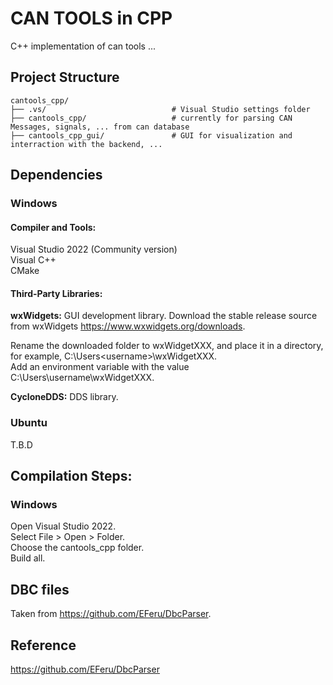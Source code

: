﻿# CAN TOOLS in CPP

C++ implementation of can tools ...

## Project Structure

```plaintext
cantools_cpp/
├── .vs/                            # Visual Studio settings folder
├── cantools_cpp/                   # currently for parsing CAN Messages, signals, ... from can database
├── cantools_cpp_gui/               # GUI for visualization and interraction with the backend, ...
```

## Dependencies

### Windows

#### Compiler and Tools:

Visual Studio 2022 (Community version)</br>
Visual C++</br>
CMake</br>

#### Third-Party Libraries:
**wxWidgets:** GUI development library. Download the stable release source from wxWidgets https://www.wxwidgets.org/downloads. </br>

Rename the downloaded folder to wxWidgetXXX, and place it in a directory, for example, C:\Users\<username>\wxWidgetXXX.</br>
Add an environment variable with the value C:\Users\username\wxWidgetXXX.</br>

**CycloneDDS:** DDS library.</br>

### Ubuntu
T.B.D

## Compilation Steps:

### Windows

Open Visual Studio 2022.</br>
Select File > Open > Folder.</br>
Choose the cantools_cpp folder.</br>
Build all. </br>

## DBC files 
Taken from https://github.com/EFeru/DbcParser.

## Reference
https://github.com/EFeru/DbcParser